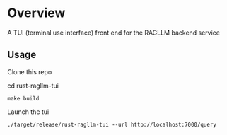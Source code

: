 # Overview

A TUI (terminal use interface) front end for the RAGLLM backend service 

## Usage

Clone this repo

cd rust-ragllm-tui

```
make build
```

Launch the tui

```
./target/release/rust-ragllm-tui --url http://localhost:7000/query
```




